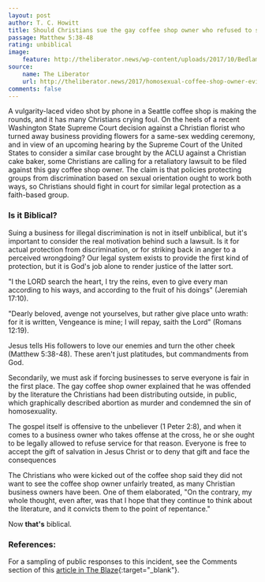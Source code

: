 ```yaml
---
layout: post
author: T. C. Howitt
title: Should Christians sue the gay coffee shop owner who refused to serve them based on their faith?
passage: Matthew 5:38-48
rating: unbiblical
image:
    feature: http://theliberator.news/wp-content/uploads/2017/10/Bedlam-HEAD.png
source:
    name: The Liberator
    url: http://theliberator.news/2017/homosexual-coffee-shop-owner-evicts-peaceful-christians/
comments: false
---
```


A vulgarity-laced video shot by phone in a Seattle coffee shop is making the rounds, and it has many Christians crying foul.  On the heels of a recent Washington State Supreme Court decision against a Christian florist who turned away business providing flowers for a same-sex wedding ceremony, and in view of an upcoming hearing by the Supreme Court of the United States to consider a similar case brought by the ACLU against a Christian cake baker, some Christians are calling for a retaliatory lawsuit to be filed against this gay coffee shop owner.  The claim is that policies protecting groups from discrimination based on sexual orientation ought to work both ways, so Christians should fight in court for similar legal protection as a faith-based group.

### Is it Biblical?

Suing a business for illegal discrimination is not in itself unbiblical, but it's important to consider the real motivation behind such a lawsuit.  Is it for actual protection from discrimination, or for striking back in anger to a perceived wrongdoing?  Our legal system exists to provide the first kind of protection, but it is God's job alone to render justice of the latter sort.

"I the LORD search the heart, I try the reins, even to give every man according to his ways, and according to the fruit of his doings" (Jeremiah 17:10).

"Dearly beloved, avenge not yourselves, but rather give place unto wrath: for it is written, Vengeance is mine; I will repay, saith the Lord" (Romans 12:19).

Jesus tells His followers to love our enemies and turn the other cheek (Matthew 5:38-48).  These aren't just platitudes, but commandments from God.

Secondarily, we must ask if forcing businesses to serve everyone is fair in the first place.  The gay coffee shop owner explained that he was offended by the literature the Christians had been distributing outside, in public, which graphically described abortion as murder and condemned the sin of homosexuality.

The gospel itself is offensive to the unbeliever (1 Peter 2:8), and when it comes to a business owner who takes offense at the cross, he or she ought to be legally allowed to refuse service for that reason.  Everyone is free to accept the gift of salvation in Jesus Christ or to deny that gift and face the consequences

The Christians who were kicked out of the coffee shop said they did not want to see the coffee shop owner unfairly treated, as many Christian business owners have been.  One of them elaborated, "On the contrary, my whole thought, even after, was that I hope that they continue to think about the literature, and it convicts them to the point of repentance."

Now **that's** biblical.

### References:

For a sampling of public responses to this incident, see the Comments section of this [article in The Blaze](http://www.theblaze.com/news/2017/10/07/gay-coffee-shop-owner-kicks-christians-out-of-cafe-goes-on-vulgar-rant-it-was-all-caught-on-video/){:target="_blank"}.
